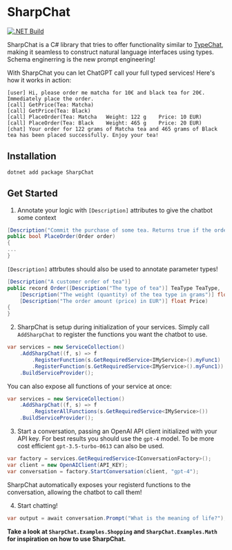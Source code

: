 # SharpChat
[![.NET Build](https://github.com/everharder/SharpChat/actions/workflows/dotnet-build.yml/badge.svg?branch=main)](https://github.com/everharder/SharpChat/actions/workflows/dotnet-build.yml)

SharpChat is a C# library that tries to offer functionality similar to [TypeChat](https://github.com/microsoft/TypeChat), making it seamless to construct natural language interfaces using types.
Schema enginerring is the new prompt engineering!

With SharpChat you can let ChatGPT call your full typed services!
Here's how it works in action:
```
[user] Hi, please order me matcha for 10€ and black tea for 20€. Immediately place the order.    
[call] GetPrice(Tea: Matcha)
[call] GetPrice(Tea: Black)
[call] PlaceOrder(Tea: Matcha   Weight: 122 g    Price: 10 EUR)
[call] PlaceOrder(Tea: Black    Weight: 465 g    Price: 20 EUR)
[chat] Your order for 122 grams of Matcha tea and 465 grams of Black tea has been placed successfully. Enjoy your tea!
```

## Installation

```
dotnet add package SharpChat
```

## Get Started

1. Annotate your logic with `[Description]` attributes to give the chatbot some context
```csharp
[Description("Commit the purchase of some tea. Returns true if the order was successfully placed.")]
public bool PlaceOrder(Order order)
{
...
}
```

`[Description]` attrbutes should also be used to annotate parameter types!
```csharp
[Description("A customer order of tea")]
public record Order([Description("The type of tea")] TeaType TeaType,
    [Description("The weight (quantity) of the tea type in grams")] float Grams,
    [Description("The order amount (price) in EUR")] float Price)
{
}
```

2. SharpChat is setup during initialization of your services.
Simply call `AddSharpChat` to register the functions you want the chatbot to use.

```csharp
var services = new ServiceCollection()
    .AddSharpChat((f, s) => f
        .RegisterFunction(s.GetRequiredService<IMyService>().myFunc1)
        .RegisterFunction(s.GetRequiredService<IMyService>().myFunc1))
    .BuildServiceProvider();
```

You can also expose all functions of your service at once:

```csharp
var services = new ServiceCollection()
    .AddSharpChat((f, s) => f
        .RegisterAllFunctions(s.GetRequiredService<IMyService>())
    .BuildServiceProvider();
```

3. Start a conversation, passing an OpenAI API client initialized with your API key.
For best results you should use the `gpt-4` model. To be more cost efficient `gpt-3.5-turbo-0613` can also be used.

```csharp
var factory = services.GetRequiredService<IConversationFactory>();
var client = new OpenAIClient(API_KEY);
var conversation = factory.StartConversation(client, "gpt-4");
```

SharpChat automatically exposes your registerd functions to the conversation, allowing the chatbot to call them!

4. Start chatting!

```csharp
var output = await conversation.Prompt("What is the meaning of life?");
```

**Take a look at `SharpChat.Examples.Shopping` and `SharpChat.Examples.Math` for inspiration on how to use SharpChat.**
